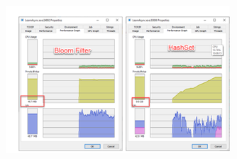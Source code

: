 ![BloomFilterVsHashset](https://github.com/amielc1/LearnAsync/blob/master/LearnAsync/Files/BloomFilterVsHashset.png)
